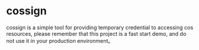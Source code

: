 # cossign

cossign is a simple tool for providing temporary credential to accessing cos resources,
please remember that this project is a fast start demo, and do not use it in your production
environment。